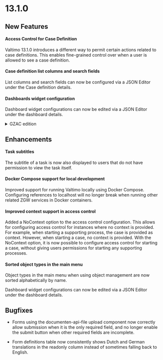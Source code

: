 # 13.1.0

## New Features

#### Access Control for Case Definition

Valtimo 13.1.0 introduces a different way to permit certain actions related to case definitions. 
This enables fine-grained control over when a user is allowed to see a case definition.

#### Case definition list columns and search fields

List columns and search fields can now be configured via a JSON Editor under the Case definition details.

#### Dashboards widget configuration

Dashboard widget configurations can now be edited via a JSON Editor under the dashboard details.

<details>

<summary>GZAC edition</summary>

#### New Zaken API plugin actions

New actions have been added to the Zaken API plugin:

##### Patch zaak

The Patch zaak action allows partial updates to a Zaak. Only the fields that are set while configuring the action 
will be updated.

##### New create zaakrol types

New actions were added to create a <em>ZaakRol</em> of different types. Before it was possible to create a 
<em>ZaakRol</em> where the type of <em>betrokkene</em> was `natuurlijk_persoon` and `niet_natuurlijk_persoon` only. 
The following actions were added to create a <em>ZaakRol</em> of the respective type:
- Create zaakrol - employee (for `medewerker`)
- Create zaakrol - organizational unit (for `organisatorische_eenheid`)
- Create zaakrol - branch (for `vestiging`)

</details>

## Enhancements

#### Task subtitles

The subtitle of a task is now also displayed to users that do not have permission to view the task itself.

#### Docker Compose support for local development

Improved support for running Valtimo locally using Docker Compose. Configuring references to localhost will no 
longer break when running other related ZGW services in Docker containers.

#### Improved context support in access control

Added a NoContext option to the access control configuration. This allows for configuring access control for instances 
where no context is provided. For example, when starting a supporting process, the case is provided as context. However, 
when starting a case, no context is provided. With the NoContext option, it is now possible to configure access control
for starting a case, without giving users permissions for starting any supporting processes.

#### Sorted object types in the main menu

Object types in the main menu when using object management are now sorted alphabetically by name.

Dashboard widget configurations can now be edited via a JSON Editor under the dashboard details.

## Bugfixes 

* Forms using the documenten-api-file upload component now correctly allow submission when it is the only required field, and no longer enable the submit button when other required fields are incomplete.

* Form definitions table now consistently shows Dutch and German translations in the readonly column instead of sometimes falling back to English.
